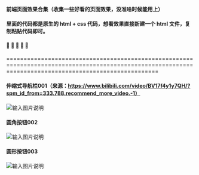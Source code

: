 #### 前端页面效果合集（收集一些好看的页面效果，没准啥时候能用上）
#### 里面的代码都是原生的 html + css 代码，想看效果直接新建一个 html 文件，复制粘贴代码即可。
#### :mushroom:  :cactus:  :palm_tree:  :evergreen_tree:  :chestnut: 

========================================================================================================================================================
#### 伸缩式导航栏001（来源：https://www.bilibili.com/video/BV17f4y1y7QH/?spm_id_from=333.788.recommend_more_video.-1）
![输入图片说明](https://images.gitee.com/uploads/images/2021/0409/155458_9d6b289c_5176171.gif "GIF 2021-4-9 15-54-38.gif")

#### 圆角按钮002
![输入图片说明](https://images.gitee.com/uploads/images/2021/0409/160109_c898c715_5176171.gif "GIF 2021-4-9 16-00-28.gif")

#### 圆形按钮003
![输入图片说明](https://images.gitee.com/uploads/images/2021/0409/160914_2e4605c8_5176171.gif "GIF 2021-4-9 16-07-53.gif")